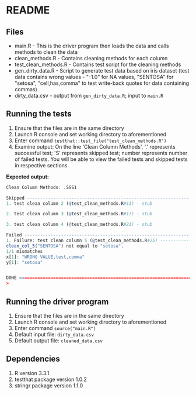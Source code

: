 README
======

Files
-----
- main.R - This is the driver program then loads the data and calls methods to clean the data
- clean_methods.R - Contains cleaning methods for each column
- test_clean_methods.R - Contains test script for the cleaning methods
- gen_dirty_data.R - Script to generate test data based on iris dataset (test data contains wrong values - "-1.0" for NA values, "SENTOSA" for "setosa", "cell,has,comma" to test write-back quotes for data containing commas)
- dirty_data.csv - output from `gen_dirty_data.R`; input to `main.R`

Running the tests
-----------------
1. Ensure that the files are in the same directory
2. Launch R console and set working directory to aforementioned
3. Enter command `testthat::test_file("test_clean_methods.R")`
5. Examine output: On the line 'Clean Column Methods', '.' represents successful test; 'S' represents skipped test; number represents number of failed tests. You will be able to view the failed tests and skipped tests in respective sections

__Expected output:__
```r
Clean Column Methods: .SSS1

Skipped -----------------------------------------------------------------------------------------------------------------
1. test clean column 2 (@test_clean_methods.R#13) - stub

2. test clean column 3 (@test_clean_methods.R#17) - stub

3. test clean column 4 (@test_clean_methods.R#21) - stub

Failed ------------------------------------------------------------------------------------------------------------------
1. Failure: test clean column 5 (@test_clean_methods.R#25) --------------------------------------------------------------
clean_col_5("SENTOSA") not equal to "setosa".
1/1 mismatches
x[1]: "WRONG VALUE,test,comma"
y[1]: "setosa"


DONE ====================================================================================================================
>  
```

Running the driver program
--------------------------
1. Ensure that the files are in the same directory
2. Launch R console and set working directory to aforementioned
3. Enter command `source("main.R")`
4. Default input file: `dirty_data.csv`
5. Default output file: `cleaned_data.csv`


Dependencies
------------
1. R version 3.3.1
2. testthat package version 1.0.2
3. stringr package version 1.1.0